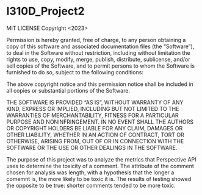 # I310D_Project2

MIT LICENSE
Copyright <2023> <aarora1689>

Permission is hereby granted, free of charge, to any person obtaining a copy of this software and associated documentation files (the “Software”), 
to deal in the Software without restriction, including without limitation the rights to use, copy, modify, merge, publish, distribute, sublicense, 
and/or sell copies of the Software, and to permit persons to whom the Software is furnished to do so, subject to the following conditions:

The above copyright notice and this permission notice shall be included in all copies or substantial portions of the Software.

THE SOFTWARE IS PROVIDED “AS IS”, WITHOUT WARRANTY OF ANY KIND, EXPRESS OR IMPLIED, INCLUDING BUT NOT LIMITED TO THE WARRANTIES OF MERCHANTABILITY, 
FITNESS FOR A PARTICULAR PURPOSE AND NONINFRINGEMENT. IN NO EVENT SHALL THE AUTHORS OR COPYRIGHT HOLDERS BE LIABLE FOR ANY CLAIM, 
DAMAGES OR OTHER LIABILITY, WHETHER IN AN ACTION OF CONTRACT, TORT OR OTHERWISE, ARISING FROM, OUT OF OR IN CONNECTION WITH THE SOFTWARE OR THE USE OR 
OTHER DEALINGS IN THE SOFTWARE.


The purpose of this project was to analyze the metrics that Perspective API uses to determine the toxicity of a comment. The attribute of the comment chosen for analysis was length, with a hypothesis that the longer a comemnt is, the more likely to be toxic it is. The results of testing showed the opposite to be true: shorter comments tended to be more toxic.
